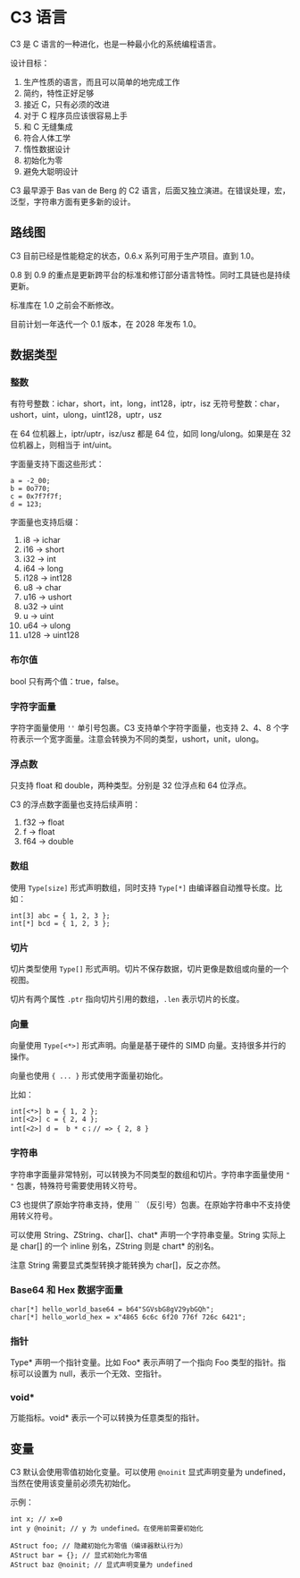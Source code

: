 # C3 语言

C3 是 C 语言的一种进化，也是一种最小化的系统编程语言。

设计目标：

1. 生产性质的语言，而且可以简单的地完成工作
1. 简约，特性正好足够
1. 接近 C，只有必须的改进
1. 对于 C 程序员应该很容易上手
1. 和 C 无缝集成
1. 符合人体工学
1. 惰性数据设计
1. 初始化为零
1. 避免大聪明设计

C3 最早源于 Bas van de Berg 的 C2 语言，后面又独立演进。在错误处理，宏，泛型，字符串方面有更多新的设计。

## 路线图

C3 目前已经是性能稳定的状态，0.6.x 系列可用于生产项目。直到 1.0。

0.8 到 0.9 的重点是更新跨平台的标准和修订部分语言特性。同时工具链也是持续更新。

标准库在 1.0 之前会不断修改。

目前计划一年迭代一个 0.1 版本，在 2028 年发布 1.0。

## 数据类型

### 整数

有符号整数：ichar，short，int，long，int128，iptr，isz
无符号整数：char，ushort，uint，ulong，uint128，uptr，usz

在 64 位机器上，iptr/uptr，isz/usz 都是 64 位，如同 long/ulong。如果是在 32 位机器上，则相当于 int/uint。

字面量支持下面这些形式：

```c3
a = -2_00;
b = 0o770;
c = 0x7f7f7f;
d = 123;
```

字面量也支持后缀：

1. i8 -> ichar
1. i16 -> short
1. i32 -> int
1. i64 -> long
1. i128 -> int128
1. u8 -> char
1. u16 -> ushort
1. u32 -> uint
1. u -> uint
1. u64 -> ulong
1. u128 -> uint128

### 布尔值

bool 只有两个值：true，false。

### 字符字面量

字符字面量使用 `''` 单引号包裹。C3 支持单个字符字面量，也支持 2、4、8 个字符表示一个宽字面量。注意会转换为不同的类型，ushort，unit，ulong。

### 浮点数

只支持 float 和 double，两种类型。分别是 32 位浮点和 64 位浮点。

C3 的浮点数字面量也支持后续声明：

1. f32 -> float
1. f -> float
1. f64 -> double

### 数组

使用 `Type[size]` 形式声明数组，同时支持 `Type[*]` 由编译器自动推导长度。比如：

```c3
int[3] abc = { 1, 2, 3 };
int[*] bcd = { 1, 2, 3 };
```

### 切片

切片类型使用 `Type[]` 形式声明。切片不保存数据，切片更像是数组或向量的一个视图。

切片有两个属性 `.ptr` 指向切片引用的数组，`.len` 表示切片的长度。

### 向量

向量使用 `Type[<*>]` 形式声明。向量是基于硬件的 SIMD 向量。支持很多并行的操作。

向量也使用 `{ ... }` 形式使用字面量初始化。

比如：

```c3
int[<*>] b = { 1, 2 };
int[<2>] c = { 2, 4 };
int[<2>] d =  b * c；// => { 2, 8 }
```

### 字符串

字符串字面量非常特别，可以转换为不同类型的数组和切片。字符串字面量使用 `" "` 包裹，特殊符号需要使用转义符号。

C3 也提供了原始字符串支持，使用 \`\` （反引号）包裹。在原始字符串中不支持使用转义符号。

可以使用 String、ZString、char[]、chat* 声明一个字符串变量。String 实际上是 char[] 的一个 inline 别名，ZString 则是 chart* 的别名。

注意 String 需要显式类型转换才能转换为 char[]，反之亦然。

### Base64 和 Hex 数据字面量

```c3
char[*] hello_world_base64 = b64"SGVsbG8gV29ybGQh";
char[*] hello_world_hex = x"4865 6c6c 6f20 776f 726c 6421";
```

### 指针

Type* 声明一个指针变量。比如 Foo* 表示声明了一个指向 Foo 类型的指针。指标可以设置为 null，表示一个无效、空指针。

### void*

万能指标。void* 表示一个可以转换为任意类型的指针。

## 变量

C3 默认会使用零值初始化变量。可以使用 `@noinit` 显式声明变量为 undefined，当然在使用该变量前必须先初始化。

示例：

```c3
int x; // x=0
int y @noinit; // y 为 undefined。在使用前需要初始化

AStruct foo; // 隐藏初始化为零值（编译器默认行为）
AStruct bar = {}; // 显式初始化为零值
AStruct baz @noinit; // 显式声明变量为 undefined
```


